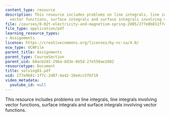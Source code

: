 ```yaml
---
content_type: resource
description: This resource includes problems on line integrals, line integrals involving
  vector functions, surface integrals and surface integrals involving vector functions.
file: /courses/8-02t-electricity-and-magnetism-spring-2005/277e0b811f7c2d874a4218e4cc5fbf19_solving01.pdf
file_type: application/pdf
learning_resource_types:
- Assignments
license: https://creativecommons.org/licenses/by-nc-sa/4.0/
ocw_type: OCWFile
parent_title: Assignments
parent_type: CourseSection
parent_uid: b8acb2d1-29ba-8d3e-665d-27e550ae2602
resourcetype: Document
title: solving01.pdf
uid: 277e0b81-1f7c-2d87-4a42-18e4cc5fbf19
video_metadata:
  youtube_id: null
---
```

This resource includes problems on line integrals, line integrals involving vector functions, surface integrals and surface integrals involving vector functions.
